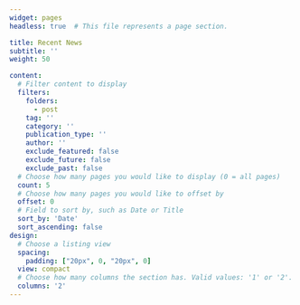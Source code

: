 ```yaml
---
widget: pages
headless: true  # This file represents a page section.

title: Recent News
subtitle: ''
weight: 50

content:
  # Filter content to display
  filters:
    folders: 
      - post
    tag: ''
    category: ''
    publication_type: ''
    author: ''
    exclude_featured: false
    exclude_future: false
    exclude_past: false
  # Choose how many pages you would like to display (0 = all pages)
  count: 5
  # Choose how many pages you would like to offset by
  offset: 0
  # Field to sort by, such as Date or Title
  sort_by: 'Date'
  sort_ascending: false
design:
  # Choose a listing view
  spacing:
    padding: ["20px", 0, "20px", 0]
  view: compact
  # Choose how many columns the section has. Valid values: '1' or '2'.
  columns: '2'
---
```


